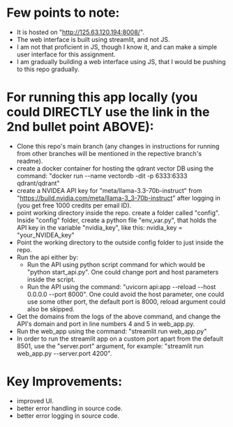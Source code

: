 # Few points to note:

- It is hosted on "http://125.63.120.194:8008/".
- The web interface is built using streamlit, and not JS.
- I am not that proficient in JS, though I know it, and can make a simple user interface for this assignment.
- I am gradually building a web interface using JS, that I would be pushing to this repo gradually.

# For running this app locally (you could DIRECTLY use the link in the 2nd bullet point ABOVE):

- Clone this repo's main branch (any changes in instructions for running from other branches will be mentioned in the repective branch's readme).
- create a docker container for hosting the qdrant vector DB using the command: "docker run --name vectordb -dit -p 6333:6333 qdrant/qdrant"
- create a NVIDEA API key for "meta/llama-3.3-70b-instruct" from "https://build.nvidia.com/meta/llama-3_3-70b-instruct" after logging in (you get free 1000 credits per email ID).
- point working directory inside the repo. create a folder called "config". Inside "config" folder, create a python file "env_var.py", that holds the API key in the variable "nvidia_key", like this:
nvidia_key = "your_NVIDEA_key"
- Point the working directory to the outside config folder to just inside the repo.
- Run the api either by:
	- Run the API using python script command for which would be "python start_api.py". One could change port and host parameters inside the script.
	- Run the API using the command: "uvicorn api:app --reload --host 0.0.0.0 --port 8000". One could avoid the host parameter, one could use some other port, the default port is 8000, reload argument could also be skipped.
- Get the domains from the logs of the above command, and change the API's domain and port in line numbers 4 and 5 in web_app.py.
- Run the web_app using the command: "streamlit run web_app.py"
- In order to run the streamlit app on a custom port apart from the default 8501, use the "server.port" argument, for example: "streamlit run web_app.py --server.port 4200".

 # Key Improvements:

- improved UI.
- better error handling in source code.
- better error logging in source code.
